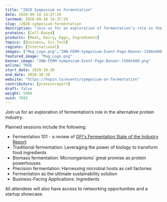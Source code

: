 ```yaml
---
title: "2020 Symposium on Fermentation"
date: 2020-09-18 14:37:29
lastmod: 2020-09-18 14:37:29
slug: /2020-symposium-fermentation
description: "Join us for an exploration of fermentation’s role in the alternative protein industry.Planned sessions include the following:"
proteins: [Cell-Based]
products: [Meat, Dairy, Eggs, Ingredients]
topics: [Business, Sci-Tech]
regions: [International]
images: ["Mug_Logo.png","INN-FERM-Symposium-Event-Page-Banner-1500x600.png"]
featured_image: "Mug_Logo.png"
banner_image: "INN-FERM-Symposium-Event-Page-Banner-1500x600.png"
online: TRUE
start_date: 2020-10-20
end_date: 2020-10-20
website: "https://hopin.to/events/symposium-on-fermentation"
contributors: [proteinreport]
draft: false
weight: 5000
uuid: 7692
---
```

<p>Join us for an exploration of fermentation’s role in the alternative protein industry.</p>
<p>Planned sessions include the following:</p>
<ul>
<li>Fermentation 101 - a review of <a href="https://www.gfi.org/industry?utm_source=web&utm_medium=hopin&utm_campaign=fermentation%20symposium">GFI's Fermentation State of the Industry Report</a></li>
<li>Traditional fermentation: Leveraging the power of biology to transform food ingredients</li>
<li>Biomass fermentation: Microorganisms’ great promise as protein powerhouses</li>
<li>Precision fermentation: Harnessing microbial hosts as cell factories</li>
<li>Fermentation as the ultimate sustainability solution</li>
<li>Business-Facing Applications: Ingredients</li>
</ul>
<p>All attendees will also have access to networking opportunities and a startup showcase.</p>
